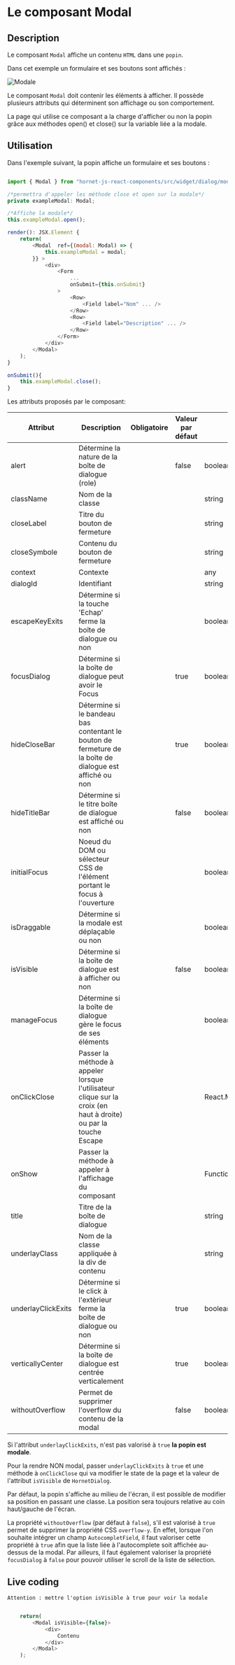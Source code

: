 # Le composant Modal

## Description

Le composant `Modal` affiche un contenu `HTML` dans une `popin`.

Dans cet exemple un formulaire et ses boutons sont affichés :

![Modale](../sources/dialog/modale.png)

Le composant `Modal` doit contenir les éléments à afficher. Il possède plusieurs attributs qui déterminent son affichage ou son comportement.

La page qui utilise ce composant a la charge d'afficher ou non la popin grâce aux méthodes open() et close() sur la variable liée a la modale.

## Utilisation

Dans l'exemple suivant, la popin affiche un formulaire et ses boutons : 

```javascript

import { Modal } from "hornet-js-react-components/src/widget/dialog/modal";

/*permettra d'appeler les méthode close et open sur la modale*/
private exampleModal: Modal;

/*Affiche la modale*/
this.exampleModal.open();

render(): JSX.Element {
    return(
        <Modal  ref={(modal: Modal) => {
            this.exampleModal = modal;
        }} >
            <div>
                <Form
                    ...
                    onSubmit={this.onSubmit}
                >
                    <Row>
                        <Field label="Nom" ... />
                    </Row>
                    <Row>
                        <Field label="Description" ... />
                    </Row>
                </Form>
            </div>
        </Modal>
    );
}

onSubmit(){
    this.exampleModal.close();
}

```

Les attributs proposés par le composant:

| Attribut | Description | Obligatoire | Valeur par défaut | Type |
| -------- | ----------- | ----------- |----------- |----------- |
| alert | Détermine la nature de la boîte de dialogue (role) |  | false | boolean|
| className| Nom de la classe | | | string|
| closeLabel |  Titre du bouton de fermeture | | |string|
| closeSymbole | Contenu du bouton de fermeture | || string|
| context | Contexte | | |any|
| dialogId | Identifiant | ||string|
| escapeKeyExits | Détermine si la touche 'Echap' ferme la boîte de dialogue ou non |  ||boolean|
| focusDialog | Détermine si la boîte de dialogue peut avoir le Focus |  |true|boolean|
| hideCloseBar | Détermine si le bandeau bas contentant le bouton de fermeture de la boîte de dialogue est affiché ou non | |true|boolean|
| hideTitleBar | Détermine si le titre boîte de dialogue est affiché ou non | |false|boolean|
| initialFocus | Noeud du DOM ou sélecteur CSS de l'élément portant le focus à l'ouverture | ||boolean|
| isDraggable | Détermine si la modale est déplaçable ou non | ||boolean|
| isVisible | Détermine si la boîte de dialogue est à afficher ou non |  |false|boolean|
| manageFocus | Détermine si la boîte de dialogue gère le focus de ses éléments |  ||boolean|
| onClickClose | Passer la méthode à appeler lorsque l'utilisateur clique sur la croix (en haut à droite) ou par la touche Escape |   ||React.MouseEventHandler<HTMLInputElement>|
| onShow | Passer la méthode à appeler à l'affichage du composant | ||Function|
| title | Titre de la boîte de dialogue |  ||string|
| underlayClass| Nom de la classe appliquée à la div de contenu | ||string|
| underlayClickExits | Détermine si le click à l'extèrieur ferme la boîte de dialogue ou non |  |true|boolean|
| verticallyCenter | Détermine si la boîte de dialogue est centrée verticalement |  |true|boolean|
| withoutOverflow | Permet de supprimer l'overflow du contenu de la modal |  |false|boolean|

Si l'attribut `underlayClickExits`, n'est pas valorisé à `true` **la popin est modale**.

Pour la rendre NON modal, passer `underlayClickExits` à `true` et une méthode à `onClickClose` qui va modifier le state de la page et la valeur de l'attribut `isVisible` de `HornetDialog`.

Par défaut, la popin s'affiche au milieu de l'écran, il est possible de modifier sa position en passant une classe. La position sera toujours relative au coin haut/gauche de l'écran.


La propriété `withoutOverflow` (par défaut à `false`), s'il est valorisé à `true` permet de supprimer la propriété CSS `overflow-y`. 
En effet, lorsque l'on souhaite intégrer un champ `AutocompletField`, il faut valoriser cette propriété à `true` afin que la liste liée à l'autocomplete soit affichée au-dessus de la modal. 
Par ailleurs, il faut également valoriser la propriété `focusDialog`  à `false` pour pouvoir utiliser le scroll de la liste de sélection.

## Live coding

`Attention : mettre l'option isVisible à true pour voir la modale`

```javascript showroom

    return(
        <Modal isVisible={false}>
            <div>
                Contenu
            </div>
        </Modal>
    );
```